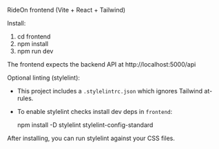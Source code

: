 RideOn frontend (Vite + React + Tailwind)

Install:

1. cd frontend
2. npm install
3. npm run dev

The frontend expects the backend API at http://localhost:5000/api

Optional linting (stylelint):

- This project includes a `.stylelintrc.json` which ignores Tailwind at-rules.
- To enable stylelint checks install dev deps in `frontend`:

	npm install -D stylelint stylelint-config-standard

After installing, you can run stylelint against your CSS files.
